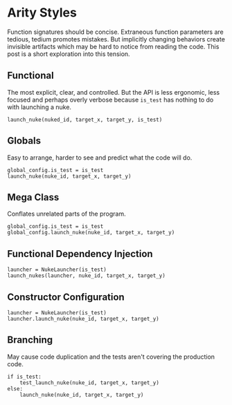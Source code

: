 # Arity Styles

Function signatures should be concise. Extraneous function parameters are tedious, tedium promotes mistakes. But implicitly changing behaviors create invisible artifacts which may be hard to notice from reading the code. This post is a short exploration into this tension.

## Functional
The most explicit, clear, and controlled. But the API is less ergonomic, less focused and perhaps overly verbose because `is_test` has nothing to do with launching a nuke.

```
launch_nuke(nuked_id, target_x, target_y, is_test)
```

## Globals
Easy to arrange, harder to see and predict what the code will do.
```
global_config.is_test = is_test
launch_nuke(nuke_id, target_x, target_y)
```

## Mega Class
Conflates unrelated parts of the program.
```
global_config.is_test = is_test
global_config.launch_nuke(nuke_id, target_x, target_y)
```

## Functional Dependency Injection

```
launcher = NukeLauncher(is_test)
launch_nukes(launcher, nuke_id, target_x, target_y)
```

## Constructor Configuration

```
launcher = NukeLauncher(is_test)
launcher.launch_nuke(nuke_id, target_x, target_y)
```

## Branching
May cause code duplication and the tests aren't covering the production code.

```
if is_test:
    test_launch_nuke(nuke_id, target_x, target_y)
else:
    launch_nuke(nuke_id, target_x, target_y)
```
